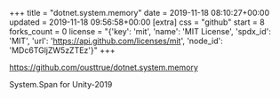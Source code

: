 +++
title = "dotnet.system.memory"
date = 2019-11-18 08:10:27+00:00
updated = 2019-11-18 09:56:58+00:00
[extra]
css = "github"
start = 8
forks_count = 0
license = "{'key': 'mit', 'name': 'MIT License', 'spdx_id': 'MIT', 'url': 'https://api.github.com/licenses/mit', 'node_id': 'MDc6TGljZW5zZTEz'}"
+++

<https://github.com/ousttrue/dotnet.system.memory>

System.Span for Unity-2019

